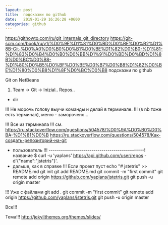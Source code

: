 ```yaml
---
layout: post
title:  подсказки по github
date:   2019-01-29 16:26:28 +0600
categories: github
---
```

https://githowto.com/ru/git_internals_git_directory
https://git-scm.com/book/ru/v1/%D0%9E%D1%81%D0%BD%D0%BE%D0%B2%D1%8B-Git-%D0%A0%D0%B0%D0%B1%D0%BE%D1%82%D0%B0-%D1%81-%D1%83%D0%B4%D0%B0%D0%BB%D1%91%D0%BD%D0%BD%D1%8B%D0%BC%D0%B8-%D1%80%D0%B5%D0%BF%D0%BE%D0%B7%D0%B8%D1%82%D0%BE%D1%80%D0%B8%D1%8F%D0%BC%D0%B8
подсказки по github

Git on NetBeans

1. Team -> Git -> Inizial.. Repos..
- dir

!!! Не морочь голову выучи команды и делай в терминале.
!!! (в nb тоже есть терминал), меню - заморочено...

!!! Все из терминала !!!
см. https://ru.stackoverflow.com/questions/504578/%D0%9A%D0%B0%D0%BA-%D1%81%D0%B
    https://ru.stackoverflow.com/questions/504578/Как-создать-репозиторий-на-git
- пользователь !!! -----------------------------------------------! название
$ curl -u 'yaplans' https://api.github.com/user/repos -d'{"name":"jstetris"}'.
- дальше, как в справке
!!! Если проект пуст
echo "# jstetris" >> README.md
git init
git add README.md
git commit -m "first commit"
git remote add origin https://github.com/yaplans/jstetris.git
git push -u origin master

!!! Уже с файлами
git add .
git commit -m "first commit"
git remote add origin https://github.com/yaplans/jstetris.git
git push -u origin master

Все!!!

Тема!!!
http://jekyllthemes.org/themes/slides/

